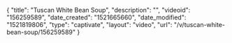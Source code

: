 {
    "title": "Tuscan White Bean Soup",
    "description": "",
    "videoid": "156259589",
    "date_created": "1521665660",
    "date_modified": "1521819806",
    "type": "captivate",
    "layout": "video",
    "url": "\/v\/tuscan-white-bean-soup\/156259589"
}